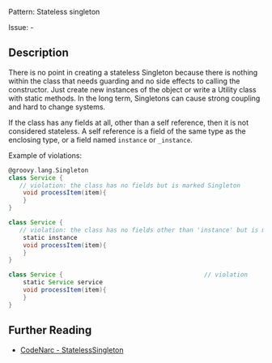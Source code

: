 Pattern: Stateless singleton

Issue: -

## Description

There is no point in creating a stateless Singleton because there is nothing within the class that needs guarding and no side effects to calling the constructor. Just create new instances of the object or write a Utility class with static methods. In the long term, Singletons can cause strong coupling and hard to change systems.

If the class has any fields at all, other than a self reference, then it is not considered stateless. A self reference is a field of the same type as the enclosing type, or a field named `instance` or `_instance`.

Example of violations:

``` groovy
@groovy.lang.Singleton
class Service {
   // violation: the class has no fields but is marked Singleton
    void processItem(item){
    }
}

class Service {
   // violation: the class has no fields other than 'instance' but is marked Singleton
    static instance
    void processItem(item){
    }
}

class Service {                                       // violation
    static Service service
    void processItem(item){
    }
}
```

## Further Reading

* [CodeNarc - StatelessSingleton](http://codenarc.sourceforge.net/codenarc-rules-design.html#StatelessSingleton)